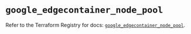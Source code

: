 # `google_edgecontainer_node_pool`

Refer to the Terraform Registry for docs: [`google_edgecontainer_node_pool`](https://registry.terraform.io/providers/hashicorp/google-beta/6.47.0/docs/resources/google_edgecontainer_node_pool).
